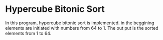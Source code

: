 # Hypercube Bitonic Sort

In this program,  hypercube bitonic sort is implemented.
in the beggining elements are initiated with numbers from 64 to 1.
The out put is the sorted elements from 1 to 64.

